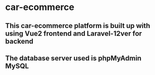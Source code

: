 # car-ecommerce

## This car-ecommerce platform is built up with using Vue2 frontend and Laravel-12ver for backend

## The database server used is phpMyAdmin MySQL
